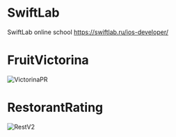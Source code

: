 # SwiftLab
SwiftLab online school https://swiftlab.ru/ios-developer/

# FruitVictorina

![VictorinaPR](https://user-images.githubusercontent.com/30910230/60824628-98b8a880-a1b2-11e9-8642-512d06c65edf.gif)



# RestorantRating

![RestV2](https://user-images.githubusercontent.com/30910230/60824589-86d70580-a1b2-11e9-895b-d9d7ac736f86.gif)

